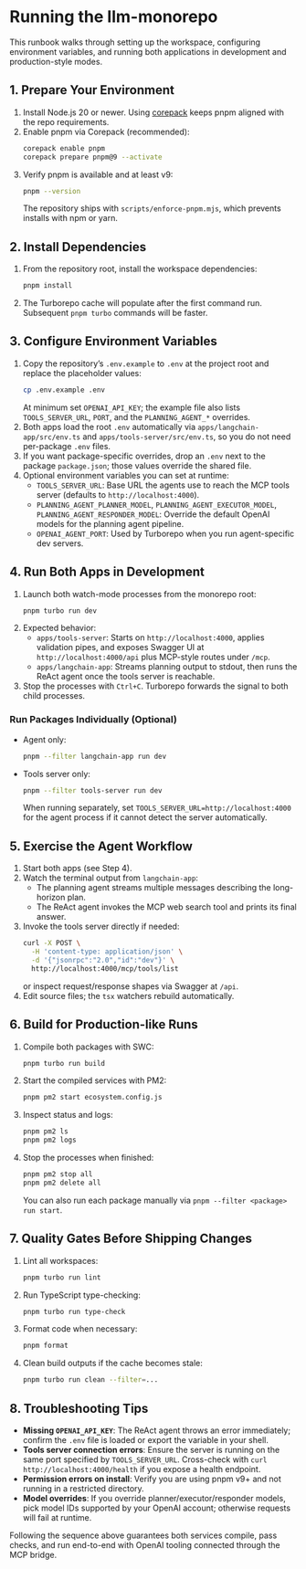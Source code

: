 # Running the llm-monorepo

This runbook walks through setting up the workspace, configuring environment variables, and running both applications in development and production-style modes.

## 1. Prepare Your Environment
1. Install Node.js 20 or newer. Using [corepack](https://nodejs.org/docs/latest-v20.x/api/corepack.html) keeps pnpm aligned with the repo requirements.
2. Enable pnpm via Corepack (recommended):
   ```bash
   corepack enable pnpm
   corepack prepare pnpm@9 --activate
   ```
3. Verify pnpm is available and at least v9:
   ```bash
   pnpm --version
   ```
   The repository ships with `scripts/enforce-pnpm.mjs`, which prevents installs with npm or yarn.

## 2. Install Dependencies
1. From the repository root, install the workspace dependencies:
   ```bash
   pnpm install
   ```
2. The Turborepo cache will populate after the first command run. Subsequent `pnpm turbo` commands will be faster.

## 3. Configure Environment Variables
1. Copy the repository’s `.env.example` to `.env` at the project root and replace the placeholder values:
   ```bash
   cp .env.example .env
   ```
   At minimum set `OPENAI_API_KEY`; the example file also lists `TOOLS_SERVER_URL`, `PORT`, and the `PLANNING_AGENT_*` overrides.
2. Both apps load the root `.env` automatically via `apps/langchain-app/src/env.ts` and `apps/tools-server/src/env.ts`, so you do not need per-package `.env` files.
3. If you want package-specific overrides, drop an `.env` next to the package `package.json`; those values override the shared file.
4. Optional environment variables you can set at runtime:
   - `TOOLS_SERVER_URL`: Base URL the agents use to reach the MCP tools server (defaults to `http://localhost:4000`).
   - `PLANNING_AGENT_PLANNER_MODEL`, `PLANNING_AGENT_EXECUTOR_MODEL`, `PLANNING_AGENT_RESPONDER_MODEL`: Override the default OpenAI models for the planning agent pipeline.
   - `OPENAI_AGENT_PORT`: Used by Turborepo when you run agent-specific dev servers.

## 4. Run Both Apps in Development
1. Launch both watch-mode processes from the monorepo root:
   ```bash
   pnpm turbo run dev
   ```
2. Expected behavior:
   - `apps/tools-server`: Starts on `http://localhost:4000`, applies validation pipes, and exposes Swagger UI at `http://localhost:4000/api` plus MCP-style routes under `/mcp`.
   - `apps/langchain-app`: Streams planning output to stdout, then runs the ReAct agent once the tools server is reachable.
3. Stop the processes with `Ctrl+C`. Turborepo forwards the signal to both child processes.

### Run Packages Individually (Optional)
- Agent only:
  ```bash
  pnpm --filter langchain-app run dev
  ```
- Tools server only:
  ```bash
  pnpm --filter tools-server run dev
  ```
  When running separately, set `TOOLS_SERVER_URL=http://localhost:4000` for the agent process if it cannot detect the server automatically.

## 5. Exercise the Agent Workflow
1. Start both apps (see Step 4).
2. Watch the terminal output from `langchain-app`:
   - The planning agent streams multiple messages describing the long-horizon plan.
   - The ReAct agent invokes the MCP web search tool and prints its final answer.
3. Invoke the tools server directly if needed:
   ```bash
   curl -X POST \
     -H 'content-type: application/json' \
     -d '{"jsonrpc":"2.0","id":"dev"}' \
     http://localhost:4000/mcp/tools/list
   ```
   or inspect request/response shapes via Swagger at `/api`.
4. Edit source files; the `tsx` watchers rebuild automatically.

## 6. Build for Production-like Runs
1. Compile both packages with SWC:
   ```bash
   pnpm turbo run build
   ```
2. Start the compiled services with PM2:
   ```bash
   pnpm pm2 start ecosystem.config.js
   ```
3. Inspect status and logs:
   ```bash
   pnpm pm2 ls
   pnpm pm2 logs
   ```
4. Stop the processes when finished:
   ```bash
   pnpm pm2 stop all
   pnpm pm2 delete all
   ```
   You can also run each package manually via `pnpm --filter <package> run start`.

## 7. Quality Gates Before Shipping Changes
1. Lint all workspaces:
   ```bash
   pnpm turbo run lint
   ```
2. Run TypeScript type-checking:
   ```bash
   pnpm turbo run type-check
   ```
3. Format code when necessary:
   ```bash
   pnpm format
   ```
4. Clean build outputs if the cache becomes stale:
   ```bash
   pnpm turbo run clean --filter=...
   ```

## 8. Troubleshooting Tips
- **Missing `OPENAI_API_KEY`**: The ReAct agent throws an error immediately; confirm the `.env` file is loaded or export the variable in your shell.
- **Tools server connection errors**: Ensure the server is running on the same port specified by `TOOLS_SERVER_URL`. Cross-check with `curl http://localhost:4000/health` if you expose a health endpoint.
- **Permission errors on install**: Verify you are using pnpm v9+ and not running in a restricted directory.
- **Model overrides**: If you override planner/executor/responder models, pick model IDs supported by your OpenAI account; otherwise requests will fail at runtime.

Following the sequence above guarantees both services compile, pass checks, and run end-to-end with OpenAI tooling connected through the MCP bridge.
